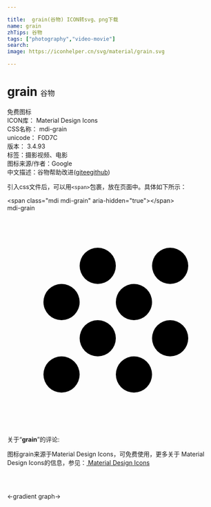 ```yaml
---

title:  grain(谷物) ICON转svg、png下载
name: grain
zhTips: 谷物
tags: ["photography","video-movie"]
search: 
image: https://iconhelper.cn/svg/material/grain.svg

---
```


# grain  <small style="font-size: 60%;font-weight: 100">谷物</small>


<div class="detail-page">
<p>
<span><span class="badge-success badge">免费图标</span> </span>
<br/>
<span>
ICON库：
<span class="badge-secondary badge">Material Design Icons</span> 
</span>
<br/>
<span>
CSS名称：
<span class="badge-secondary badge">mdi-grain</span> 
</span>
<br/>
<span>
unicode：
<span class="badge-secondary badge">F0D7C</span> 
<copy-btn content='F0D7C' btn-title=""></copy-btn>
<copy-btn :content='String.fromCodePoint(parseInt("F0D7C", 16))' btn-title="复制U"></copy-btn>
</span>
<br/>
<span>
版本：
<span class="badge-secondary badge">3.4.93</span> 
</span><br/><span>标签：<span class="badge-light badge"><router-link to="/tags/photography.html">摄影</router-link></span><span class="badge-light badge"><router-link to="/tags/video-movie.html">视频、电影</router-link></span></span>
<br/>
<span>图标来源/作者：<span class="badge-light badge">Google</span></span> 
<br/>
<span class="zh-detail">中文描述：<span class="badge-primary badge">谷物</span><span class="help-link"><span>帮助改进</span>(<a href="https://gitee.com/liuwave/icon-helper/edit/master/json/material/grain.json" target="_blank" rel="noopener noreferrer">gitee</a><a href="https://github.com/liuwave/icon-helper/edit/master/json/material/grain.json" target="_blank" rel="noopener noreferrer">github</a></span>)</span><br/>
</p>
</div>
<div class="alert alert-dark">
  <i class="mdi mdi-grain mdi-48px"></i>
  <i class="mdi mdi-grain mdi-36px"></i>
  <i class="mdi mdi-grain mdi-24px"></i>
  <i class="mdi mdi-grain mdi-18px"></i>
</div>
<div>
  <p>引入css文件后，可以用<code>&lt;span&gt;</code>包裹，放在页面中。具体如下所示：    
  </p>
  <div class="alert alert-primary" style="font-size: 14px">
    &lt;span class="mdi mdi-grain" aria-hidden="true"&gt;&lt;/span&gt;
    <copy-btn content='<span class="mdi mdi-grain" aria-hidden="true"></span>'></copy-btn>
  </div>
  <div class="alert alert-secondary">
    <i class="mdi mdi-grain"
    style="font-size: 24px"
    aria-hidden="true"></i> mdi-grain
    <copy-btn content="mdi-grain" btn-title="复制图标名称"></copy-btn>
  </div>
</div>
<div id="svg" class="svg-wrap">
<svg xmlns="http://www.w3.org/2000/svg" viewBox="0 0 24 24"><path d="M10,12A2,2 0 0,0 8,14A2,2 0 0,0 10,16A2,2 0 0,0 12,14A2,2 0 0,0 10,12M6,8A2,2 0 0,0 4,10A2,2 0 0,0 6,12A2,2 0 0,0 8,10A2,2 0 0,0 6,8M6,16A2,2 0 0,0 4,18A2,2 0 0,0 6,20A2,2 0 0,0 8,18A2,2 0 0,0 6,16M18,8A2,2 0 0,0 20,6A2,2 0 0,0 18,4A2,2 0 0,0 16,6A2,2 0 0,0 18,8M14,16A2,2 0 0,0 12,18A2,2 0 0,0 14,20A2,2 0 0,0 16,18A2,2 0 0,0 14,16M18,12A2,2 0 0,0 16,14A2,2 0 0,0 18,16A2,2 0 0,0 20,14A2,2 0 0,0 18,12M14,8A2,2 0 0,0 12,10A2,2 0 0,0 14,12A2,2 0 0,0 16,10A2,2 0 0,0 14,8M10,4A2,2 0 0,0 8,6A2,2 0 0,0 10,8A2,2 0 0,0 12,6A2,2 0 0,0 10,4Z" /></svg>
</div>
<detail full-name='mdi-grain'></detail>
<div class="icon-detail__container">
<p>关于“<b>grain</b>”的评论:</p>
</div>
<Vssue title="关于“grain”的评论" />    
<div><p>图标grain来源于Material Design Icons，可免费使用，更多关于 Material Design Icons的信息，参见：<a target="_blank" href="https://iconhelper.cn/material.html"> Material Design Icons</a>
</p></div>

<div style="padding:2rem 0 " class="page-nav"><p class="inner"><span class="prev">←<router-link to="/icon/gradient.html">gradient</router-link></span> <span class="next"><router-link to="/icon/graph.html">graph</router-link>→</span></p></div>

